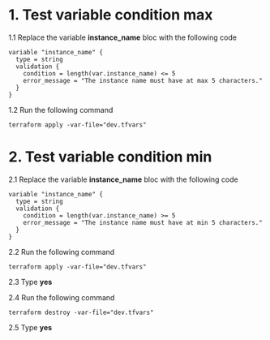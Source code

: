 # 1. Test variable condition max

1.1 Replace the variable **instance_name** bloc with the following code
```
variable "instance_name" {
  type = string
  validation {
    condition = length(var.instance_name) <= 5
    error_message = "The instance name must have at max 5 characters."
  }
}
```

1.2 Run the following command
```
terraform apply -var-file="dev.tfvars"
```

# 2. Test variable condition min
2.1 Replace the variable **instance_name** bloc with the following code
```
variable "instance_name" {
  type = string
  validation {
    condition = length(var.instance_name) >= 5
    error_message = "The instance name must have at min 5 characters."
  }
}
```

2.2 Run the following command
```
terraform apply -var-file="dev.tfvars"
```
2.3 Type **yes**

2.4 Run the following command
```
terraform destroy -var-file="dev.tfvars"
```
2.5 Type **yes**